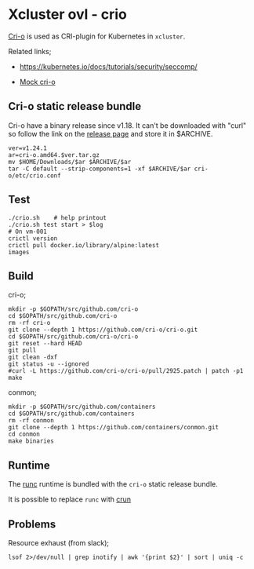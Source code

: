 # Xcluster ovl - crio

[Cri-o](https://github.com/cri-o/cri-o) is used as CRI-plugin for
Kubernetes in `xcluster`.

Related links;

* https://kubernetes.io/docs/tutorials/security/seccomp/

* [Mock cri-o](https://github.com/HonakerM/mock-cri/tree/mocked-release-1.24)

## Cri-o static release bundle

Cri-o have a binary release since v1.18. It can't be downloaded with
"curl" so follow the link on the [release page](
https://github.com/cri-o/cri-o/releases) and store it in $ARCHIVE.

```
ver=v1.24.1
ar=cri-o.amd64.$ver.tar.gz
mv $HOME/Downloads/$ar $ARCHIVE/$ar
tar -C default --strip-components=1 -xf $ARCHIVE/$ar cri-o/etc/crio.conf
```

## Test

```
./crio.sh    # help printout
./crio.sh test start > $log
# On vm-001
crictl version
crictl pull docker.io/library/alpine:latest
images
```



## Build

cri-o;
```
mkdir -p $GOPATH/src/github.com/cri-o
cd $GOPATH/src/github.com/cri-o
rm -rf cri-o
git clone --depth 1 https://github.com/cri-o/cri-o.git
cd $GOPATH/src/github.com/cri-o/cri-o
git reset --hard HEAD
git pull
git clean -dxf
git status -u --ignored
#curl -L https://github.com/cri-o/cri-o/pull/2925.patch | patch -p1
make
```

conmon;
```
mkdir -p $GOPATH/src/github.com/containers
cd $GOPATH/src/github.com/containers
rm -rf conmon
git clone --depth 1 https://github.com/containers/conmon.git
cd conmon
make binaries
```

## Runtime

The [runc](https://github.com/opencontainers/runc) runtime is bundled
with the `cri-o` static release bundle.

It is possible to replace `runc` with
[crun](https://github.com/containers/crun)


## Problems

Resource exhaust (from slack);
```
lsof 2>/dev/null | grep inotify | awk '{print $2}' | sort | uniq -c
```
